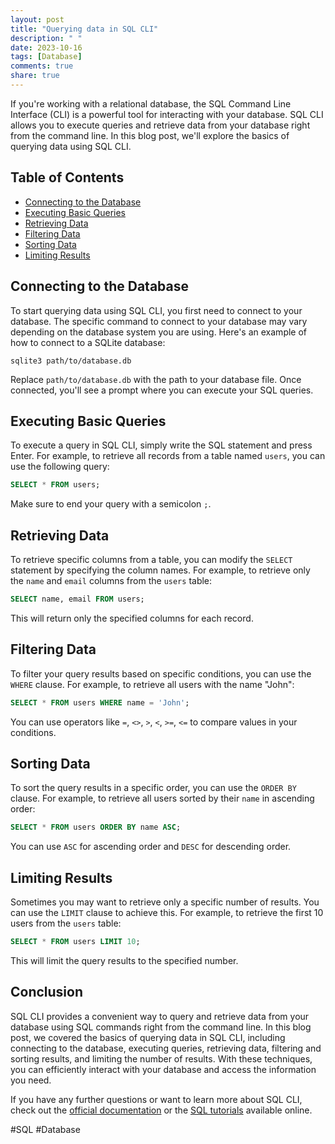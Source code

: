 ```yaml
---
layout: post
title: "Querying data in SQL CLI"
description: " "
date: 2023-10-16
tags: [Database]
comments: true
share: true
---
```


If you're working with a relational database, the SQL Command Line Interface (CLI) is a powerful tool for interacting with your database. SQL CLI allows you to execute queries and retrieve data from your database right from the command line. In this blog post, we'll explore the basics of querying data using SQL CLI.

## Table of Contents
- [Connecting to the Database](#connecting-to-the-database)
- [Executing Basic Queries](#executing-basic-queries)
- [Retrieving Data](#retrieving-data)
- [Filtering Data](#filtering-data)
- [Sorting Data](#sorting-data)
- [Limiting Results](#limiting-results)

## Connecting to the Database
To start querying data using SQL CLI, you first need to connect to your database. The specific command to connect to your database may vary depending on the database system you are using. Here's an example of how to connect to a SQLite database:

```shell
sqlite3 path/to/database.db
```

Replace `path/to/database.db` with the path to your database file. Once connected, you'll see a prompt where you can execute your SQL queries.

## Executing Basic Queries
To execute a query in SQL CLI, simply write the SQL statement and press Enter. For example, to retrieve all records from a table named `users`, you can use the following query:

```sql
SELECT * FROM users;
```

Make sure to end your query with a semicolon `;`.

## Retrieving Data
To retrieve specific columns from a table, you can modify the `SELECT` statement by specifying the column names. For example, to retrieve only the `name` and `email` columns from the `users` table:

```sql
SELECT name, email FROM users;
```

This will return only the specified columns for each record.

## Filtering Data
To filter your query results based on specific conditions, you can use the `WHERE` clause. For example, to retrieve all users with the name "John":

```sql
SELECT * FROM users WHERE name = 'John';
```

You can use operators like `=`, `<>`, `>`, `<`, `>=`, `<=` to compare values in your conditions.

## Sorting Data
To sort the query results in a specific order, you can use the `ORDER BY` clause. For example, to retrieve all users sorted by their `name` in ascending order:

```sql
SELECT * FROM users ORDER BY name ASC;
```

You can use `ASC` for ascending order and `DESC` for descending order.

## Limiting Results
Sometimes you may want to retrieve only a specific number of results. You can use the `LIMIT` clause to achieve this. For example, to retrieve the first 10 users from the `users` table:

```sql
SELECT * FROM users LIMIT 10;
```

This will limit the query results to the specified number.

## Conclusion
SQL CLI provides a convenient way to query and retrieve data from your database using SQL commands right from the command line. In this blog post, we covered the basics of querying data in SQL CLI, including connecting to the database, executing queries, retrieving data, filtering and sorting results, and limiting the number of results. With these techniques, you can efficiently interact with your database and access the information you need.

If you have any further questions or want to learn more about SQL CLI, check out the [official documentation](https://docs.sqlcli.dev/) or the [SQL tutorials](https://www.w3schools.com/sql/) available online.

\#SQL \#Database